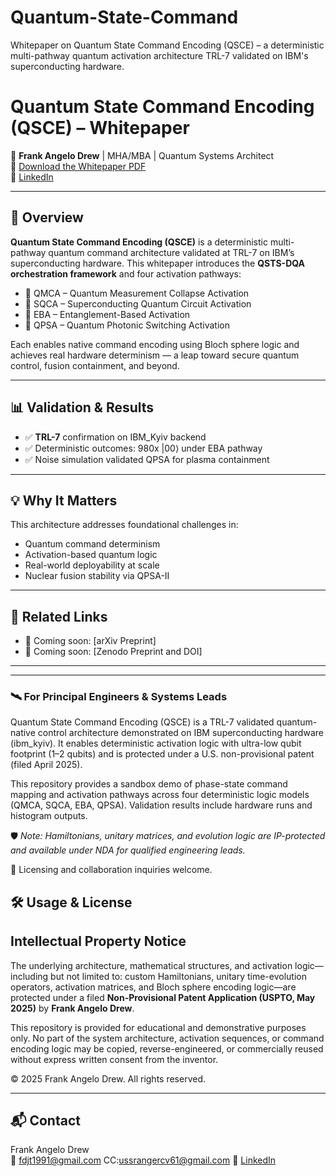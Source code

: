 # Quantum-State-Command
Whitepaper on Quantum State Command Encoding (QSCE) – a deterministic multi-pathway quantum activation architecture TRL-7 validated on IBM's superconducting hardware.
# Quantum State Command Encoding (QSCE) – Whitepaper

🚀 **Frank Angelo Drew** | MHA/MBA | Quantum Systems Architect  
📄 [Download the Whitepaper PDF](./QSCE_Whitepaper.pdf)  
🧠 [LinkedIn](https://www.linkedin.com/in/frank-drew-b2b83716b/) 

---

## 🧬 Overview

**Quantum State Command Encoding (QSCE)** is a deterministic multi-pathway quantum command architecture validated at TRL-7 on IBM’s superconducting hardware. This whitepaper introduces the **QSTS-DQA orchestration framework** and four activation pathways:

- 🔹 QMCA – Quantum Measurement Collapse Activation  
- 🔹 SQCA – Superconducting Quantum Circuit Activation  
- 🔹 EBA – Entanglement-Based Activation  
- 🔹 QPSA – Quantum Photonic Switching Activation  

Each enables native command encoding using Bloch sphere logic and achieves real hardware determinism — a leap toward secure quantum control, fusion containment, and beyond.

---

## 📊 Validation & Results

- ✅ **TRL-7** confirmation on IBM_Kyiv backend  
- ✅ Deterministic outcomes: 980x |00⟩ under EBA pathway  
- ✅ Noise simulation validated QPSA for plasma containment

---

## 💡 Why It Matters

This architecture addresses foundational challenges in:
- Quantum command determinism  
- Activation-based quantum logic  
- Real-world deployability at scale  
- Nuclear fusion stability via QPSA-II

---

## 🔗 Related Links

- 📰 Coming soon: [arXiv Preprint]
- 📰 Coming soon: [Zenodo Preprint and DOI]  
  
---


---

### 🛰️ For Principal Engineers & Systems Leads

Quantum State Command Encoding (QSCE) is a TRL-7 validated quantum-native control architecture demonstrated on IBM superconducting hardware (ibm_kyiv). It enables deterministic activation logic with ultra-low qubit footprint (1–2 qubits) and is protected under a U.S. non-provisional patent (filed April 2025).

This repository provides a sandbox demo of phase-state command mapping and activation pathways across four deterministic logic models (QMCA, SQCA, EBA, QPSA). Validation results include hardware runs and histogram outputs.

🛡️ *Note: Hamiltonians, unitary matrices, and evolution logic are IP-protected and available under NDA for qualified engineering leads.*

📩 Licensing and collaboration inquiries welcome.

## 🛠 Usage & License

## Intellectual Property Notice

The underlying architecture, mathematical structures, and activation logic—including but not limited to: custom Hamiltonians, unitary time-evolution operators, activation matrices, and Bloch sphere encoding logic—are protected under a filed **Non-Provisional Patent Application (USPTO, May 2025)** by **Frank Angelo Drew**. 

This repository is provided for educational and demonstrative purposes only. No part of the system architecture, activation sequences, or command encoding logic may be copied, reverse-engineered, or commercially reused without express written consent from the inventor.

© 2025 Frank Angelo Drew. All rights reserved.

---

## 📬 Contact

Frank Angelo Drew  
📧 fdjt1991@gmail.com CC:ussrangercv61@gmail.com 
🔗 [LinkedIn](https://www.linkedin.com/in/frank-drew-b2b83716b/)
